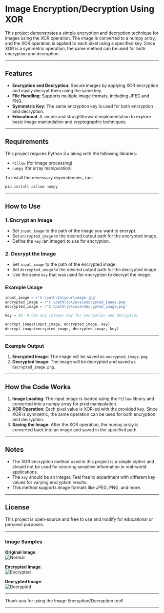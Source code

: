 
# Image Encryption/Decryption Using XOR

This project demonstrates a simple encryption and decryption technique for images using the XOR operation. The image is converted to a numpy array, and the XOR operation is applied to each pixel using a specified key. Since XOR is a symmetric operation, the same method can be used for both encryption and decryption.

---

## Features

- **Encryption and Decryption**: Secure images by applying XOR encryption and easily decrypt them using the same key.
- **File Handling**: Supports multiple image formats, including JPEG and PNG.
- **Symmetric Key**: The same encryption key is used for both encryption and decryption.
- **Educational**: A simple and straightforward implementation to explore basic image manipulation and cryptographic techniques.

---

## Requirements

This project requires Python 3.x along with the following libraries:

- `Pillow` (for image processing)
- `numpy` (for array manipulation)

To install the necessary dependencies, run:

```bash
pip install pillow numpy
```

---

## How to Use

### 1. **Encrypt an Image**

- Set `input_image` to the path of the image you want to encrypt.
- Set `encrypted_image` to the desired output path for the encrypted image.
- Define the `key` (an integer) to use for encryption.

### 2. **Decrypt the Image**

- Set `input_image` to the path of the encrypted image.
- Set `decrypted_image` to the desired output path for the decrypted image.
- Use the same `key` that was used for encryption to decrypt the image.

### Example Usage

```python
input_image = r'C:\path\to\your\image.jpg'
encrypted_image = r'C:\path\to\save\encrypted_image.png'
decrypted_image = r'C:\path\to\save\decrypted_image.png'

key = 50  # Use any integer key for encryption and decryption

encrypt_image(input_image, encrypted_image, key)
decrypt_image(encrypted_image, decrypted_image, key)
```

---

### Example Output

1. **Encrypted Image**: The image will be saved as `encrypted_image.png`.
2. **Decrypted Image**: The image will be decrypted and saved as `decrypted_image.png`.

---

## How the Code Works

1. **Image Loading**: The input image is loaded using the `Pillow` library and converted into a numpy array for pixel manipulation.
2. **XOR Operation**: Each pixel value is XOR-ed with the provided key. Since XOR is symmetric, the same operation can be used for both encryption and decryption.
3. **Saving the Image**: After the XOR operation, the numpy array is converted back into an image and saved in the specified path.

---

## Notes

- The XOR encryption method used in this project is a simple cipher and should not be used for securing sensitive information in real-world applications.
- The `key` should be an integer. Feel free to experiment with different key values for varying encryption results.
- This method supports image formats like JPEG, PNG, and more.

---

## License

This project is open-source and free to use and modify for educational or personal purposes.

---

### Image Samples

**Original Image**:  
![Normal](https://github.com/user-attachments/assets/e2e7f12f-32b7-4eaa-a663-7f8124db4ce8)

**Encrypted Image**:  
![Encrypted](https://github.com/user-attachments/assets/8b51c5e4-5009-40f4-aef0-c608fc76f9d6)

**Decrypted Image**:  
![Decrypted](https://github.com/user-attachments/assets/c65e3336-1593-41f0-9a7d-369d2d4cfdc4)

---

Thank you for using the Image Encryption/Decryption tool!

---
